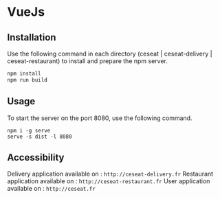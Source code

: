 # VueJs
## Installation
Use the following command in each directory (ceseat | ceseat-delivery | ceseat-restaurant) to install and prepare the npm server.

```bash
npm install
npm run build
```

## Usage
To start the server on the port 8080, use the following command.
```
npm i -g serve
serve -s dist -l 8080
```

## Accessibility
Delivery application available on : `http://ceseat-delivery.fr`
Restaurant application available on : `http://ceseat-restaurant.fr`
User application available on : `http://ceseat.fr`


